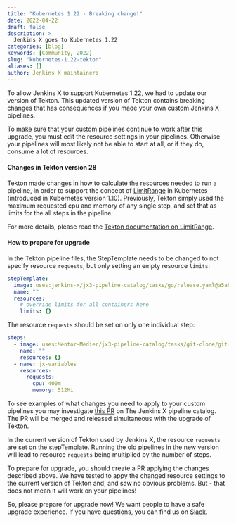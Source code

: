 ```yaml
---
title: "Kubernetes 1.22 - Breaking change!"
date: 2022-04-22
draft: false
description: >
  Jenkins X goes to Kubernetes 1.22 
categories: [blog]
keywords: [Community, 2022]
slug: "kubernetes-1.22-tekton"
aliases: []
author: Jenkins X maintainers
---
```


To allow Jenkins X to support Kubernetes 1.22, we had to update our version of Tekton. This updated version of Tekton contains breaking changes that has consequences if you made your own custom Jenkins X pipelines.

To make sure that your custom pipelines continue to work after this upgrade, you must edit the resource settings in your pipelines. Otherwise your pipelines will most likely not be able to start at all, or if they do, consume a lot of resources.


#### Changes in Tekton version 28
Tekton made changes in how to calculate the resources needed to run a pipeline, in order to support the concept of [LimitRange](https://kubernetes.io/docs/concepts/policy/limit-range/) in Kubernetes (introduced in Kubernetes version 1.10). Previously, Tekton simply used the maximum requested cpu and memory of any single step, and set that as limits for the all steps in the pipeline. 

For more details, please read the 
[Tekton documentation on LimitRange](https://tekton.dev/vault/pipelines-main/limitrange/).


#### How to prepare for upgrade

In the Tekton pipeline files, the StepTemplate needs to be changed to not specify resource `requests`, but only setting an empty resource `limits`:

```yaml
stepTemplate:
  image: uses:jenkins-x/jx3-pipeline-catalog/tasks/go/release.yaml@a5ab19ebc5a074e0402c5016b11bc11b32cc5c83
  name: ""
  resources:
    # override limits for all containers here
    limits: {}
```


The resource `requests` should be set on only one individual step:
```yaml
steps:
  - image: uses:Mentor-Medier/jx3-pipeline-catalog/tasks/git-clone/git-clone-pr.yaml@versionStream
    name: ""
    resources: {}
  - name: jx-variables
    resources:
      requests:
        cpu: 400m
        memory: 512Mi
```

To see examples of what changes you need to apply to your custom pipelines you may investigate [this PR](https://github.com/jenkins-x/jx3-pipeline-catalog/pull/984/files) on The Jenkins X pipeline catalog. The PR will be merged and released simultaneous with the upgrade of Tekton.

In the current version of Tekton used by Jenkins X, the resource `requests` are set on the stepTemplate. Running the old pipelines in the new version will lead to resource `requests` being multiplied by the number of steps. 

To prepare for upgrade, you should create a PR applying the changes described above. We have tested to appy the changed resource settings to the current version of Tekton and, and saw no obvious problems. But - that does not mean it will work on your pipelines! 

So, please prepare for upgrade now! We want people to have a safe upgrade experience. If you have questions, you can find us on [Slack](https://kubernetes.slack.com/messages/C9MBGQJRH).

